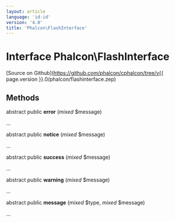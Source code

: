 ```yaml
---
layout: article
language: 'id-id'
version: '4.0'
title: 'Phalcon\FlashInterface'
---
```

# Interface **Phalcon\FlashInterface**

[Source on Github](https://github.com/phalcon/cphalcon/tree/v{{ page.version }}.0/phalcon/flashinterface.zep)

## Methods

abstract public **error** (*mixed* $message)

...

abstract public **notice** (*mixed* $message)

...

abstract public **success** (*mixed* $message)

...

abstract public **warning** (*mixed* $message)

...

abstract public **message** (*mixed* $type, *mixed* $message)

...